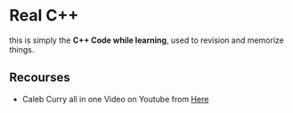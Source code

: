 # Real C++

this is simply the **C++ Code while learning**, used to revision and memorize things.

## Recourses

* Caleb Curry all in one Video on Youtube from [Here](https://www.youtube.com/watch?v=_bYFu9mBnr4)